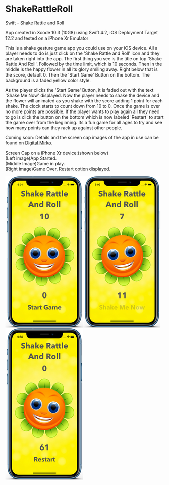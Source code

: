 # ShakeRattleRoll
Swift - Shake Rattle and Roll

App created in Xcode 10.3 (10G8) using Swift 4.2, iOS Deployment Target 12.2 and tested on a iPhone Xr Emulator

This is a shake gesture game app you could use on your iOS device. All a player needs to do is just click on the 
'Shake Rattle and Roll' icon and they are taken right into the app. The first thing you see is the title on top 
'Shake Rattle And Roll'. Followed by the time limit, which is 10 seconds. Then in the middle is the happy flower in all its
glory smiling away. Right below that is the score, default 0. Then the 'Start Game' Button on the bottom. The background is 
a faded yellow color style.

As the player clicks the 'Start Game' Button, it is faded out with the text 'Shake Me Now' displayed. Now the player needs
to shake the device and the flower will animated as you shake with the score adding 1 point for each shake. The clock starts
to count down from 10 to 0. Once the game is over no more points are possible. If the player wants to play again all they
need to go is click the button on the bottom which is now labeled 'Restart' to start the game over from the beginning.
Its a fun game for all ages to try and see how many points can they rack up against other people. 

Coming soon:
Details and the screen cap images of the app in use can be found on <a href="http://digitalmirko.com/iOSApps.html">Digital Mirko</a>.

Screen Cap on a iPhone Xr device:(shown below)</br>
(Left image)App Started.<br>
(Middle Image)Game in play.<br>
(Right image)Game Over, Restart option displayed.<br>
  <p>
  <img align="left" src="https://github.com/digitalMirko/ShakeRattleRoll/blob/master/GitHub-iPhoneSwiftShakeRattleAndRollApp01.jpg?raw=true" width="246"/>
  <img align="left" src="https://github.com/digitalMirko/ShakeRattleRoll/blob/master/GitHub-iPhoneSwiftShakeRattleAndRollApp02.jpg?raw=true" width="246"/>
  <img align="left" src="https://github.com/digitalMirko/ShakeRattleRoll/blob/master/GitHub-iPhoneSwiftShakeRattleAndRollApp03.jpg?raw=true" width="246"/>  
  </p>

